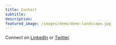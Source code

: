 ```yaml
---
title: Contact
subtitle:
description:
featured_image: /images/demo/demo-landscape.jpg
---
```


Connect on <a href="https://www.linkedin.com/in/bhavik-maneck/">LinkedIn</a> or <a href="https://twitter.com/bhavik_m">Twitter</a>. 
